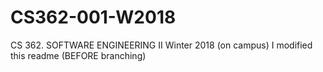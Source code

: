 # CS362-001-W2018
CS 362. SOFTWARE ENGINEERING II Winter 2018 (on campus)
I modified this readme (BEFORE branching)
